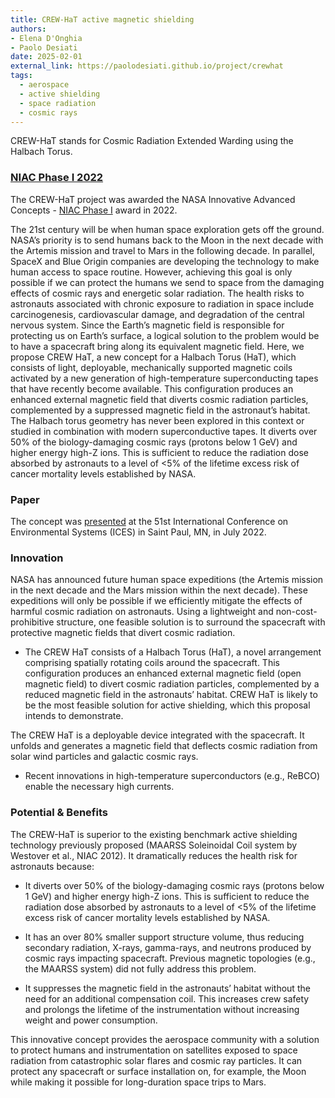 ```yaml
---
title: CREW-HaT active magnetic shielding
authors:
- Elena D'Onghia
- Paolo Desiati
date: 2025-02-01
external_link: https://paolodesiati.github.io/project/crewhat
tags:
  - aerospace
  - active shielding
  - space radiation
  - cosmic rays
---
```


CREW-HaT stands for Cosmic Radiation Extended Warding using the Halbach Torus.

### [NIAC Phase I 2022](https://www.nasa.gov/general/niac-2022-phase-i-and-phase-ii-selections/)

The CREW-HaT project was awarded the NASA Innovative Advanced Concepts - [NIAC Phase I](https://www.nasa.gov/general/crew-hat-cosmic-radiation-extended-warding-using-the-halbach-torus/) award in 2022.

The 21st century will be when human space exploration gets off the ground. NASA’s priority is to send humans back to the Moon in the next decade with the Artemis mission and travel to Mars in the following decade. In parallel, SpaceX and Blue Origin companies are developing the technology to make human access to space routine. However, achieving this goal is only possible if we can protect the humans we send to space from the damaging effects of cosmic rays and energetic solar radiation. The health risks to astronauts associated with chronic exposure to radiation in space include carcinogenesis, cardiovascular damage, and degradation of the central nervous system. Since the Earth’s magnetic field is responsible for protecting us on Earth’s surface, a logical solution to the problem would be to have a spacecraft bring along its equivalent magnetic field. Here, we propose CREW HaT, a new concept for a Halbach Torus (HaT), which consists of light, deployable, mechanically supported magnetic coils activated by a new generation of high-temperature superconducting tapes that have recently become available. This configuration produces an enhanced external magnetic field that diverts cosmic radiation particles, complemented by a suppressed magnetic field in the astronaut’s habitat. The Halbach torus geometry has never been explored in this context or studied in combination with modern superconductive tapes.  It diverts over 50% of the biology-damaging cosmic rays (protons below 1 GeV) and higher energy high-Z ions. This is sufficient to reduce the radiation dose absorbed by astronauts to a level of <5% of the lifetime excess risk of cancer mortality levels established by NASA.

### Paper

The concept was [presented](https://hdl.handle.net/2346/89618) at the 51st International Conference on Environmental Systems (ICES) in Saint Paul, MN, in July 2022.

### Innovation

NASA has announced future human space expeditions (the Artemis mission in the next decade and the Mars mission within the next decade). These expeditions will only be possible if we efficiently mitigate the effects of harmful cosmic radiation on astronauts. Using a lightweight and non-cost-prohibitive structure, one feasible solution is to surround the spacecraft with protective magnetic fields that divert cosmic radiation.

- The CREW HaT consists of a Halbach Torus (HaT), a novel arrangement comprising spatially rotating coils around the spacecraft. This configuration produces an enhanced external magnetic field (open magnetic field) to divert cosmic radiation particles, complemented by a reduced magnetic field in the astronauts’ habitat. CREW HaT is likely to be the most feasible solution for active shielding, which this proposal intends to demonstrate.

The CREW HaT is a deployable device integrated with the spacecraft. It unfolds and generates a magnetic field that deflects cosmic radiation from solar wind particles and galactic cosmic rays.

- Recent innovations in high-temperature superconductors (e.g., ReBCO) enable the necessary high currents.

### Potential & Benefits

The CREW-HaT is superior to the existing benchmark active shielding technology previously proposed (MAARSS Soleinoidal Coil system by Westover et al., NIAC 2012). It dramatically reduces the health risk for astronauts because:

- It diverts over 50% of the biology-damaging cosmic rays (protons below 1 GeV) and higher energy high-Z ions. This is sufficient to reduce the radiation dose absorbed by astronauts to a level of <5% of the lifetime excess risk of cancer mortality levels established by NASA.

- It has an over 80% smaller support structure volume, thus reducing secondary radiation, X-rays, gamma-rays, and neutrons produced by cosmic rays impacting spacecraft. Previous magnetic topologies (e.g., the MAARSS system) did not fully address this problem.

- It suppresses the magnetic field in the astronauts’ habitat without the need for an additional compensation coil. This increases crew safety and prolongs the lifetime of the instrumentation without increasing weight and power consumption.

This innovative concept provides the aerospace community with a solution to protect humans and instrumentation on satellites exposed to space radiation from catastrophic solar flares and cosmic ray particles. It can protect any spacecraft or surface installation on, for example, the Moon while making it possible for long-duration space trips to Mars.

<!--more-->
